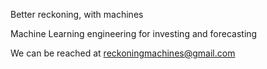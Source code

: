 Better reckoning, with machines

Machine Learning engineering for investing and forecasting

We can be reached at reckoningmachines@gmail.com

<!---
reckoning-machines/reckoning-machines is a ✨ special ✨ repository because its `README.md` (this file) appears on your GitHub profile.
You can click the Preview link to take a look at your changes.
--->
